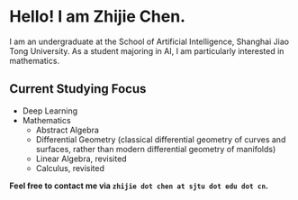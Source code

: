 # Hello! I am Zhijie Chen.
I am an undergraduate at the School of Artificial Intelligence, Shanghai Jiao Tong University. As a student majoring in AI, I am particularly interested in mathematics.

## Current Studying Focus
- Deep Learning
- Mathematics
  - Abstract Algebra
  - Differential Geometry (classical differential geometry of curves and surfaces, rather than modern differential geometry of manifolds)
  - Linear Algebra, revisited
  - Calculus, revisited

**Feel free to contact me via `zhijie dot chen at sjtu dot edu dot cn`.**
